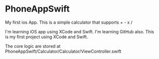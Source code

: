 # PhoneAppSwift
My first ios App. This is a simple calculator that supports + - x /

I'm learning iOS app using XCode and Swift. I'm learning GitHub also.
This is my first project using XCode and Swift.

The core logic are stored at
 PhoneAppSwift/Calculator/Calculator/ViewController.swift


